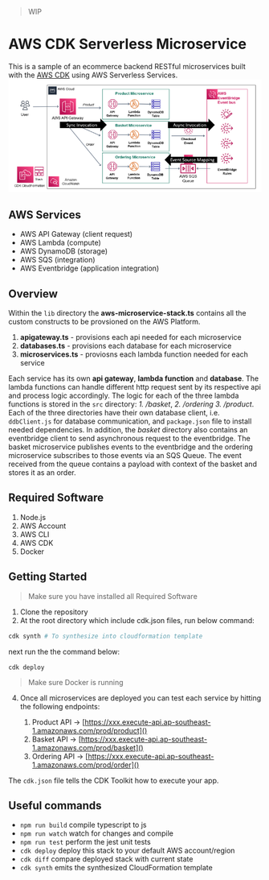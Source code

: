 > WIP
# AWS CDK Serverless Microservice
This is a sample of an ecommerce backend RESTful microservices built with the [AWS CDK](https://docs.aws.amazon.com/cdk/api/v1/docs/aws-construct-library.html) using AWS Serverless Services.
![ALT Text](./images/Screenshot%202022-07-23%20091133.png)

## AWS Services
- AWS API Gateway (client request)
- AWS Lambda (compute)
- AWS DynamoDB (storage)
- AWS SQS (integration)
- AWS Eventbridge (application integration)

## Overview
Within the `lib` directory the **aws-microservice-stack.ts** contains all the custom constructs to be provsioned on the AWS Platform.
1. **apigateway.ts** - provisions each api needed for each microservice
2. **databases.ts** - provisions each database for each microservice
3. **microservices.ts** - proviosns each lambda function needed for each service

Each service has its own **api gateway**, **lambda function** and **database**. The lambda functions can handle different http request sent by its respective api and process logic accordingly. The logic for each of the three lambda functions is stored in the `src` directory: *1. /basket*, *2. /ordering* *3. /product*. Each of the three directories have their own database client, i.e. `ddbClient.js` for database communication, and `package.json` file to install needed dependencies. In addition, the *basket* directory also contains an eventbridge client to send asynchronous request to the eventbridge. The basket microservice publishes events to the eventbridge and the ordering microservice subscribes to those events via an SQS Queue. The event received from the queue contains a payload with context of the basket and stores it as an order.


## Required Software
1. Node.js
2. AWS Account
3. AWS CLI
4. AWS CDK
5. Docker

## Getting Started
> Make sure you have installed all Required Software
1. Clone the repository
2. At the root directory which include cdk.json files, run below command:
```sh
cdk synth # To synthesize into cloudformation template
```
next run the the command below:
```
cdk deploy
```
> Make sure Docker is running
4. Once all microservices are deployed you can test each service by hitting the following endpoints:

    1. Product API -> [https://xxx.execute-api.ap-southeast-1.amazonaws.com/prod/product]()
    2. Basket API -> [https://xxx.execute-api.ap-southeast-1.amazonaws.com/prod/basket]()
    3. Ordering API -> [https://xxx.execute-api.ap-southeast-1.amazonaws.com/prod/order]()


The `cdk.json` file tells the CDK Toolkit how to execute your app.

## Useful commands

* `npm run build`   compile typescript to js
* `npm run watch`   watch for changes and compile
* `npm run test`    perform the jest unit tests
* `cdk deploy`      deploy this stack to your default AWS account/region
* `cdk diff`        compare deployed stack with current state
* `cdk synth`       emits the synthesized CloudFormation template
